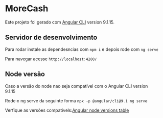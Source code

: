 # MoreCash

Este projeto foi gerado com [Angular CLI](https://github.com/angular/angular-cli) version 9.1.15.

## Servidor de desenvolvimento

Para rodar instale as dependesncias com `npm i` e depois rode com `ng serve` 

Para navegar acesse `http://localhost:4200/`

## Node versão

Caso a versão do node nao seja compatível com o Angular CLI version 9.1.15

Rode o ng serve da seguinte forma `npx -p @angular/cli@9.1 ng serve`

Verfique as versões compatívels:[Angular node versions table](https://angular.io/guide/versions)